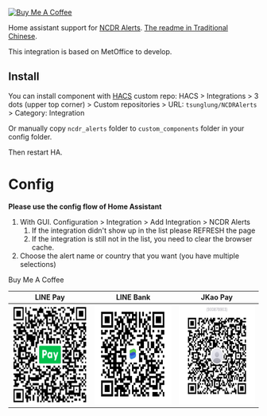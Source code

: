 <a href="https://www.buymeacoffee.com/tsunglung" target="_blank"><img src="https://cdn.buymeacoffee.com/buttons/default-orange.png" alt="Buy Me A Coffee" height="30" width="120"></a>

Home assistant support for [NCDR Alerts](https://alerts.ncdr.nat.gov.tw/indexHome.aspx). [The readme in Traditional Chinese](https://github.com/tsunglung/NCDRAlerts/blob/master/README_zh-tw.md).


This integration is based on MetOffice to develop.

## Install

You can install component with [HACS](https://hacs.xyz/) custom repo: HACS > Integrations > 3 dots (upper top corner) > Custom repositories > URL: `tsunglung/NCDRAlerts` > Category: Integration

Or manually copy `ncdr_alerts` folder to `custom_components` folder in your config folder.

Then restart HA.

# Config

**Please use the config flow of Home Assistant**


1. With GUI. Configuration > Integration > Add Integration > NCDR Alerts
   1. If the integration didn't show up in the list please REFRESH the page
   2. If the integration is still not in the list, you need to clear the browser cache.
2. Choose the alert name or country that you want (you have multiple selections)

Buy Me A Coffee

|  LINE Pay | LINE Bank | JKao Pay |
| :------------: | :------------: | :------------: |
| <img src="https://github.com/tsunglung/NCDRAlerts/blob/master/linepay.jpg" alt="Line Pay" height="200" width="200">  | <img src="https://github.com/tsunglung/NCDRAlerts/blob/master/linebank.jpg" alt="Line Bank" height="200" width="200">  | <img src="https://github.com/tsunglung/NCDRAlerts/blob/master/jkopay.jpg" alt="JKo Pay" height="200" width="200">  |
